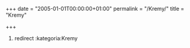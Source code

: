 +++
date = "2005-01-01T00:00:00+01:00"
permalink = "/Kremy/"
title = "Kremy"

+++

1.  redirect :kategoria:Kremy
